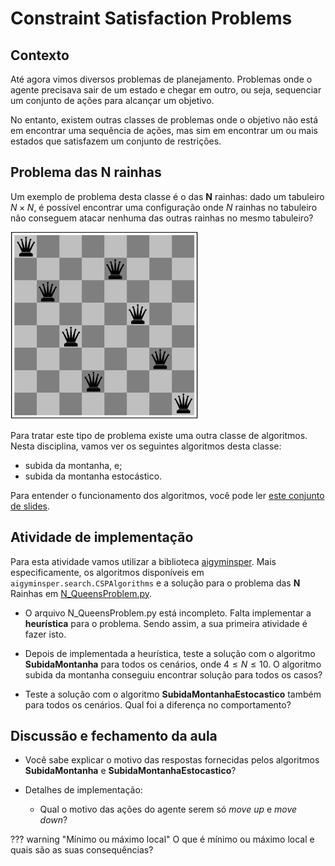# Constraint Satisfaction Problems

## Contexto

Até agora vimos diversos problemas de planejamento. Problemas onde o agente precisava sair de um estado e chegar em outro, ou seja, sequenciar um conjunto de ações para alcançar um objetivo. 

No entanto, existem outras classes de problemas onde o objetivo não está em encontrar uma sequência de ações, mas sim em encontrar um ou mais estados que satisfazem um conjunto de restrições.

## Problema das N rainhas

Um exemplo de problema desta classe é o das **N** rainhas: dado um tabuleiro $N \times N$, é possível encontrar uma configuração onde $N$ rainhas no tabuleiro não conseguem atacar nenhuma das outras rainhas no mesmo tabuleiro?

<img src="img/tabuleiro.png"  width="300" height="300">

Para tratar este tipo de problema existe uma outra classe de algoritmos. Nesta disciplina, vamos ver os seguintes algoritmos desta classe: 

* subida da montanha, e;
* subida da montanha estocástico.

Para entender o funcionamento dos algoritmos, você pode ler [este conjunto de slides](../../referencias/03_csp/csp.pdf).

## Atividade de implementação

Para esta atividade vamos utilizar a biblioteca [aigyminsper](https://pypi.org/project/aigyminsper/). Mais especificamente, os algoritmos disponíveis em `aigyminsper.search.CSPAlgorithms` e a solução para o problema das **N** Rainhas em [N_QueensProblem.py](./src/N_QueensProblem.py).

* O arquivo N_QueensProblem.py está incompleto. Falta implementar a **heurística** para o problema. Sendo assim, a sua primeira atividade é fazer isto.

* Depois de implementada a heurística, teste a solução com o algoritmo **SubidaMontanha** para todos os cenários, onde $4 \leq N \leq 10$. O algoritmo subida da montanha conseguiu encontrar solução para todos os casos? 

* Teste a solução com o algoritmo **SubidaMontanhaEstocastico** também para todos os cenários. Qual foi a diferença no comportamento?

## Discussão e fechamento da aula

* Você sabe explicar o motivo das respostas fornecidas pelos algoritmos **SubidaMontanha** e **SubidaMontanhaEstocastico**? 

* Detalhes de implementação: 
    * Qual o motivo das ações do agente serem só *move up* e *move down*? 

??? warning "Mínimo ou máximo local"
    O que é mínimo ou máximo local e quais são as suas consequências? 

